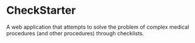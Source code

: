 # CheckStarter
A web application that attempts to solve the problem of complex medical procedures (and other procedures) through checklists.
